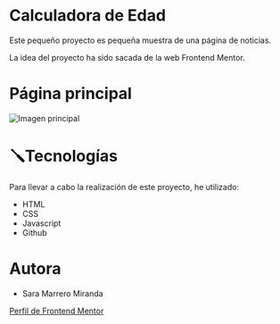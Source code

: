 # Calculadora de Edad
Este pequeño proyecto es pequeña muestra de una página de noticias.

La idea del proyecto ha sido sacada de la web Frontend Mentor.

# Página principal
![Imagen principal](/design/imgIndex.jpg)

# 🪛Tecnologías
Para llevar a cabo la realización de este proyecto, he utilizado:
* HTML
* CSS
* Javascript
* Github

# Autora
* Sara Marrero Miranda

[Perfil de Frontend Mentor](https://www.frontendmentor.io/profile/SaraMarrero)
